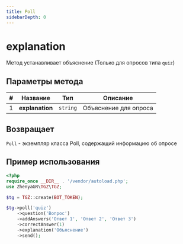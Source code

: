 ```yaml
---
title: Poll
sidebarDepth: 0
---
```


# explanation
Метод устанавливает объяснение (Только для опросов типа `quiz`)

## Параметры метода
| # |    Название     |   Тип    |       Описание        |
|:-:|:---------------:|:--------:|:---------------------:|
| 1 | **explanation** | `string` | Объяснение для опроса |

## Возвращает
`Poll` - экземпляр класса Poll, содержащий информацию об опросе

## Пример использования
```php
<?php
require_once __DIR__ . '/vendor/autoload.php'; 
use ZhenyaGR\TGZ\TGZ;

$tg = TGZ::create(BOT_TOKEN);

$tg->poll('quiz')
    ->question('Вопрос')
    ->addAnswers('Ответ 1', 'Ответ 2', 'Ответ 3')
    ->correctAnswer(1)
    ->explanation('Объяснение')
    ->send();
```